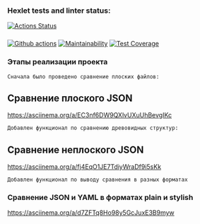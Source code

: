 ### Hexlet tests and linter status:
[![Actions Status](https://github.com/AsyaKnyazeva/frontend-project-lvl2/workflows/hexlet-check/badge.svg)](https://github.com/AsyaKnyazeva/frontend-project-lvl2/actions)
###
[![Github actions](https://github.com/AsyaKnyazeva/frontend-project-lvl2/actions/workflows/actions.yml/badge.svg)](https://github.com/AsyaKnyazeva/frontend-project-lvl2/actions)
[![Maintainability](https://api.codeclimate.com/v1/badges/52d133538dd7679f1bb1/maintainability)](https://codeclimate.com/github/AsyaKnyazeva/frontend-project-lvl2/maintainability)
[![Test Coverage](https://api.codeclimate.com/v1/badges/52d133538dd7679f1bb1/test_coverage)](https://codeclimate.com/github/AsyaKnyazeva/frontend-project-lvl2/test_coverage)

### Этапы реализации проекта
```
Сначала было проведено сравнение плоских файлов:
```
## Сравнение плоского JSON
 https://asciinema.org/a/EC3nf6DW9QXlvUXuUhBevgIKc

```
Добавлен функционал по сравнению древовидных структур:
```
## Сравнение неплоского JSON
  https://asciinema.org/a/fj4EqO1JE7TdiyWraDf9i5sKk

```
Добавлен функционал по выводу сравнения в разных форматах
```

### Сравнение JSON и YAML в форматах plain и stylish
https://asciinema.org/a/d7ZFTq8Ho98y5GcJuxE3B9myw